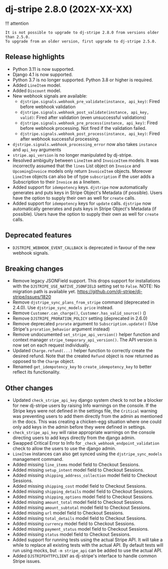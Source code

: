 # dj-stripe 2.8.0 (202X-XX-XX)

!!! attention

    It is not possible to upgrade to dj-stripe 2.8.0 from versions older than 2.5.0.
    To upgrade from an older version, first upgrade to dj-stripe 2.5.0.

## Release highlights

-   Python 3.11 is now supported.
-   Django 4.1 is now supported.
-   Python 3.7 is no longer supported. Python 3.8 or higher is required.
-   Added `LineItem` model.
-   Added `Discount` model.
-   New webhook signals are available:
    -   `djstripe.signals.webhook_pre_validate(instance, api_key)`: Fired before webhook validation
    -   `djstripe.signals.webhook_post_validate(instance, api_key, valid)`: Fired after validation (even unsuccessful validations)
    -   `djstripe.signals.webhook_pre_process(instance, api_key)`: Fired before webhook processing. Not fired if the validation failed.
    -   `djstripe.signals.webhook_post_process(instance, api_key)`: Fired after webhook successful processing.
-   `djstripe.signals.webhook_processing_error` now also takes `instance` and `api_key` arguments
-   `stripe.api_version` is no longer manipulated by dj-stripe.
-   Resolved ambiguity between `LineItem` and `InvoiceItem` models. It was incorrectly assumed that the `lines` List object on `Invoice` and `UpcomingInvoice` models only return `InvoiceItem` objects. Moreover `LineItem` objects can also be of type `subscription` if the user adds a Subscription to their `Invoice` as a lineitem.
-   Added support for `idempotency` keys. `djstripe` now automatically generates and puts keys in Stripe Object's Metadata (if possible). Users have the option to supply their own as well for `create` calls.
-   Added support for `idempotency` keys for `update` calls. `djstripe` now automatically generates and puts keys in Stripe Object's Metadata (if possible). Users have the option to supply their own as well for `create` calls.

## Deprecated features

-   `DJSTRIPE_WEBHOOK_EVENT_CALLBACK` is deprecated in favour of the new webhook signals.

## Breaking changes

-   Remove legacy JSONField support. This drops support for installations with the
    `DJSTRIPE_USE_NATIVE_JSONFIELD` setting set to `False`.
    NOTE: No migration path is available yet.
    https://github.com/dj-stripe/dj-stripe/issues/1820
-   Remove `djstripe_sync_plans_from_stripe` command (deprecated in 2.4.0).
    Use `djstripe_sync_models price` instead.
-   Remove `Customer.can_charge()`, `Customer.has_valid_source()` ()
-   Remove `DJSTRIPE_PRORATION_POLICY` setting (deprecated in 2.6.0)
-   Remove deprecated `prorate` argument to `Subscription.update()` (Use Stripe's
    `proration_behavior` argument instead)
-   Remove undocumented `set_stripe_api_version()` helper function
    and context manager `stripe_temporary_api_version()`.
    The API version is now set on each request individually.
-   Updated `Charge.refund(...)` helper function
    to correctly create the desired refund. Note that the
    created `Refund` object is now returned as opposed to
    the `Charge` object.
-   Renamed `get_idempotency_key` to `create_idempotency_key` to better reflect its functionality.


## Other changes

-  Updated `check_stripe_api_key` django system check to not be a blocker for new dj-stripe users by raising Info warnings on the console. If the Stripe keys were not defined in the settings file, the `Critical` warning was preventing users to add them directly from the admin as mentioned in the docs. This was creating a chicken-egg situation where one could only add keys in the admin before they were defined in settings.
- `check_stripe_api_key` will raise appropriate warnings on the console directing users to add keys directly from the django admin.
-  Swapped Critical Error to Info for `_check_webhook_endpoint_validation` check to allow the users to use the django admin.
- `LineItem` instances can also get synced using the `djstripe_sync_models` management command.
- Added missing `line_items` model field to Checkout Sessions.
- Added missing `setup_intent` model field to Checkout Sessions.
- Added missing `shipping_address_collection` model field to Checkout Sessions.
- Added missing `shipping_cost` model field to Checkout Sessions.
- Added missing `shipping_details` model field to Checkout Sessions.
- Added missing `shipping_options` model field to Checkout Sessions.
- Added missing `amount_total` model field to Checkout Sessions.
- Added missing `amount_subtotal` model field to Checkout Sessions.
- Added missing `url` model field to Checkout Sessions.
- Added missing `total_details` model field to Checkout Sessions.
- Added missing `currency` model field to Checkout Sessions.
- Added missing `payment_status` model field to Checkout Sessions.
- Added missing `status` model field to Checkout Sessions.
- Added support for running tests using the actual Stripe API. It will take a while to replace all existing tests with the actual API. By default tests will run using mocks, but `-m stripe_api` can be added to use the actual API.
- Added `DJSTRIPEHTTPCLIENT` as dj-stripe's interface to handle common Stripe issues.
